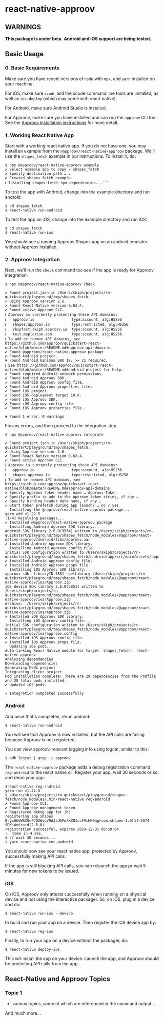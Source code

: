 # react-native-approov

## WARNINGS

**This package is under beta.**
**Android and iOS support are being tested.**

## Basic Usage

### 0. Basic Requirements

Make sure you have recent versions of `node` with `npx`, and `yarn` installed on your machine.

For iOS, make sure `xcode` and the xcode command line tools are installed, as well as `ios-deploy` (which may come with react-native).

For Android, make sure Android Studio is installed.

For Approov, make sure you have installed and can run the `approov` CLI tool. See the
[Approov installation instructions](https://approov.io/docs/latest/approov-installation/) for more detail.

### 1. Working React Native App

Start with a working react native app. If you do not have one, you may install an example from the 
`@approov/react-native-approov` package. We'll use the `shapes_fetch` example in our instructions. To install it, do:

```
$ npx @approov/react-native-approov example
✔ Select example app to copy › shapes_fetch
✔ Specify destination path … .
✔ Created shapes-fetch example.
ℹ Installing shapes-fetch npm dependencies...```
```

To test the app with Android, change into the example directory and run android:

```
$ cd shapes_fetch
$ react-native run-android
```

To test the app on iOS, change into the example directory and run iOS:

```
$ cd shapes_fetch
$ react-native run-ios
```

You should see a running Approov Shapes app on an android emulator without Approov installed.

### 2. Approov Integration

Next, we'll run the `check` command too see if the app is ready for Approov integration.

```
$ npx @approov/react-native-approov check
   
✔ Found project.json in /Users/skiph/projects/rn-quickstart/playground/tmp/shapes_fetch.
✔ Using Approov version 2.6.
✔ Found React Native version 0.63.4.
✔ Found active Approov CLI.
ℹ Approov is currently protecting these API domains:
ℹ   approov.io                 type:account, alg:HS256
ℹ   shapes.approov.io          type:restricted, alg:HS256
ℹ   shipfast.skiph.approov.io  type:account, alg:HS256
ℹ   test.maplerise.com         type:account, alg:HS256
ℹ To add or remove API domains, see https://github.com/approov/quickstart-react-native/blob/master/README.md#approov-api-domains.
✔ Found @approov/react-native-approov package
✔ Found Android project.
✖ Found Android minimum SDK 18; >= 21 required.
ℹ See https://github.com/approov/quickstart-react-native/blob/master/README.md#android-project for help.
✔ Found required Android network permissions.
✔ Found Android Approov SDK.
✔ Found Android Approov config file.
✔ Found Android Approov properties file.
✔ Found iOS project.
✔ Found iOS deployment target 10.0.
✔ Found iOS Approov SDK.
✔ Found iOS Approov config file.
✔ Found iOS Approov properties file.
   
✖ Found 1 error, 0 warnings
```

Fix any errors, and then proceed to the integration step:

```
$ npx @approov/react-native-approov integrate
   
✔ Found project.json in /Users/skiph/projects/rn-quickstart/playground/tmp/shapes_fetch.
✔ Using Approov version 2.6.
✔ Found React Native version 0.63.4.
✔ Found active Approov CLI.
ℹ Approov is currently protecting these API domains:
ℹ   approov.io                 type:account, alg:HS256
ℹ   shapes.approov.io          type:restricted, alg:HS256
ℹ To add or remove API domains, see https://github.com/approov/quickstart-react-native/blob/master/README.md#approov-api-domains.
✔ Specify Approov token header name … Approov-Token
✔ Specify prefix to add to the Approov token string, if any … 
✔ Specify binding header data name, if any … 
✔ Start token prefetch during app launch? … no / yes
  Installing the @approov/react-native-approov package...
yarn add v1.22.5
[1/4] Resolving packages...
✔ Installed @approov/react-native-approov package
  Installing Android Approov SDK library...
Android SDK library 2.6.0(3534) written to /Users/skiph/projects/rn-quickstart/playground/tmp/shapes_fetch/node_modules/@approov/react-native-approov/android/libs/approov.aar
✔ Installed Android Approov SDK library.
  Installing Android Approov config file...
initial SDK configuration written to /Users/skiph/projects/rn-quickstart/playground/tmp/shapes_fetch/android/app/src/main/assets/approov.config
✔ Installed Android Approov config file.
✔ Installed Android Approov props file.
  Installing iOS Approov SDK library...
approov sdk -libraryID 5851 -getLibrary /Users/skiph/projects/rn-quickstart/playground/tmp/shapes_fetch/node_modules/@approov/react-native-approov/ios/Approov.zip
iOS device SDK library 2.6.0(5851) written to /Users/skiph/projects/rn-quickstart/playground/tmp/shapes_fetch/node_modules/@approov/react-native-approov/ios/Approov.zip
Archive:  /Users/skiph/projects/rn-quickstart/playground/tmp/shapes_fetch/node_modules/@approov/react-native-approov/ios/Approov.zip
✔ Installed iOS Approov SDK library.
  Installing iOS Approov config file...
initial SDK configuration written to /Users/skiph/projects/rn-quickstart/playground/tmp/shapes_fetch/node_modules/@approov/react-native-approov/ios/approov.config
✔ Installed iOS Approov config file.
✔ Installed iOS Approov props file.
  Updating iOS pods...
Auto-linking React Native module for target `shapes_fetch`: react-native-approov
Analyzing dependencies
Downloading dependencies
Generating Pods project
Integrating client project
Pod installation complete! There are 29 dependencies from the Podfile and 28 total pods installed.
✔ Updated iOS pods.
   
✔ Integration completed successfully
```

### Android

And once that's completed, rerun android:

```
$ react-native run-android
```

You will see that Approov is now installed, but the API calls are failing because Approov is not registered.

You can view approov-relevant logging info using logcat, similar to this:

```
$ adb logcat | grep -i approov
```

The `react-native-approov` package adds a debug registration command `reg-android` to the react native cli.
Register your app, wait 30 seconds or so, and rerun your app:

```
$react-native reg-android
yarn run v1.22.5
$ /Users/skiph/projects/rn-quickstart/playground/shapes-fetch/node_modules/.bin/react-native reg-android
✔ Found Approov CLI.
✔ Found Approov management token.
✔ Registered debug app for 1h:
registering app Shapes
0ryxGWdWRXGcFJO26vqV9dJzU5Fo/XZ81ccF9ihK9mg=com.shapes-1.0[1]-2974  SDK:Android(2.5.0)
registration successful, expires 2020-12-31 00:59:04
✨  Done in 4.76s.
$ // wait 30 seconds...
$ yarn react-native run-android
```

You should now see your react native app, protected by Approov, successfully making API calls.

If the app is still blocking API calls, you can relaunch the app pr wait 5 minutes for new tokens to be issued.

### iOS

On iOS, Approov only attests successfully when running on a physical device and not using the interactive packager. So, on iOS, plug in a device and do:

```
$ react-native run-ios --device
```

to build and run your app on a device. Then register the iOS device app by:

```
$ react-native reg-ios
```

Finally, to run your app on a device without the packager, do:

```
$ react-native deploy-ios
```

This will install the app on your device. Launch the app, and Approov should be protecting API calls from the app.

## React-Native and Approov Topics

### Topic 1

- various topics, some of which are referenced in the command output...

And much more...
